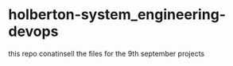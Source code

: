 # holberton-system_engineering-devops
this repo conatinsell the files for the 9th september projects
